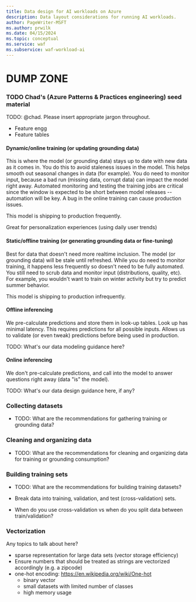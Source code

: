 ```yaml
---
title: Data design for AI workloads on Azure
description: Data layout considerations for running AI workloads.
author: PageWriter-MSFT
ms.author: prwilk
ms.date: 04/15/2024
ms.topic: conceptual
ms.service: waf
ms.subservice: waf-workload-ai
---
```


# DUMP ZONE


### TODO Chad's (Azure Patterns & Practices engineering) seed material


TODO: @chad. Please insert appropriate jargon throughout. 
- Feature engg
- Feature tables

#### Dynamic/online training (or updating grounding data)

This is where the model (or grounding data) stays up to date with new data as it comes in. You do this to avoid staleness issues in the model. This helps smooth out seasonal changes in data (for example). You do need to monitor input, because a bad run (missing data, corrupt data) can impact the model right away. Automated monitoring and testing the training jobs are critical since the window is expected to be short between model releases -- automation will be key. A bug in the online training can cause production issues.

This model is shipping to production frequently.

Great for personalization experiences (using daily user trends)

#### Static/offline training (or generating grounding data or fine-tuning)

Best for data that doesn't need more realtime inclusion. The model (or grounding data) will be stale until refreshed. While you do need to monitor training, it happens less frequently so doesn't need to be fully automated. You still need to scrub data and monitor input (distributions, quality, etc).  For example, you wouldn't want to train on winter activity but try to predict summer behavior.

This model is shipping to production infrequently.

#### Offline inferencing

We pre-calculate predictions and store them in look-up tables. Look up has minimal latency. This requires predictions for all possible inputs. Allows us to validate (or even tweak) predictions before being used in production.

TODO: What's our data modeling guidance here?

#### Online inferencing

We don't pre-calculate predictions, and call into the model to answer questions right away (data "is" the model).

TODO: What's our data design guidance here, if any?

### Collecting datasets

- TODO: What are the recommendations for gathering training or grounding data?

### Cleaning and organizing data

- TODO: What are the recommendations for cleaning and organizing data for training or grounding consumption?

### Building training sets

- TODO: What are the recommendations for building training datasets?

- Break data into training, validation, and test (cross-validation) sets.

- When do you use cross-validation vs when do you split data between train/validation?

### Vectorization

Any topics to talk about here?

- sparse representation for large data sets (vector storage efficiency)
- Ensure numbers that should be treated as strings are vectorized accordingly (e.g. a zipcode)
- one-hot encoding: <https://en.wikipedia.org/wiki/One-hot>
  - binary vector
  - small datasets with limited number of classes
  - high memory usage



 

